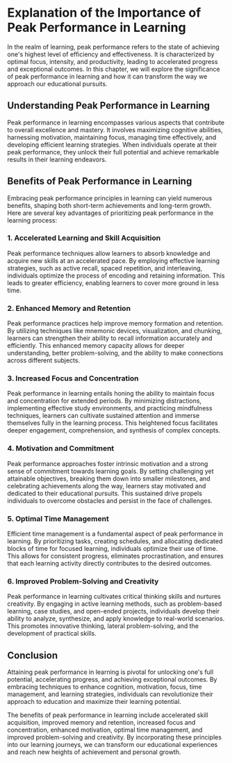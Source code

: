 Explanation of the Importance of Peak Performance in Learning
========================================================================

In the realm of learning, peak performance refers to the state of achieving one's highest level of efficiency and effectiveness. It is characterized by optimal focus, intensity, and productivity, leading to accelerated progress and exceptional outcomes. In this chapter, we will explore the significance of peak performance in learning and how it can transform the way we approach our educational pursuits.

Understanding Peak Performance in Learning
------------------------------------------

Peak performance in learning encompasses various aspects that contribute to overall excellence and mastery. It involves maximizing cognitive abilities, harnessing motivation, maintaining focus, managing time effectively, and developing efficient learning strategies. When individuals operate at their peak performance, they unlock their full potential and achieve remarkable results in their learning endeavors.

Benefits of Peak Performance in Learning
----------------------------------------

Embracing peak performance principles in learning can yield numerous benefits, shaping both short-term achievements and long-term growth. Here are several key advantages of prioritizing peak performance in the learning process:

### 1. Accelerated Learning and Skill Acquisition

Peak performance techniques allow learners to absorb knowledge and acquire new skills at an accelerated pace. By employing effective learning strategies, such as active recall, spaced repetition, and interleaving, individuals optimize the process of encoding and retaining information. This leads to greater efficiency, enabling learners to cover more ground in less time.

### 2. Enhanced Memory and Retention

Peak performance practices help improve memory formation and retention. By utilizing techniques like mnemonic devices, visualization, and chunking, learners can strengthen their ability to recall information accurately and efficiently. This enhanced memory capacity allows for deeper understanding, better problem-solving, and the ability to make connections across different subjects.

### 3. Increased Focus and Concentration

Peak performance in learning entails honing the ability to maintain focus and concentration for extended periods. By minimizing distractions, implementing effective study environments, and practicing mindfulness techniques, learners can cultivate sustained attention and immerse themselves fully in the learning process. This heightened focus facilitates deeper engagement, comprehension, and synthesis of complex concepts.

### 4. Motivation and Commitment

Peak performance approaches foster intrinsic motivation and a strong sense of commitment towards learning goals. By setting challenging yet attainable objectives, breaking them down into smaller milestones, and celebrating achievements along the way, learners stay motivated and dedicated to their educational pursuits. This sustained drive propels individuals to overcome obstacles and persist in the face of challenges.

### 5. Optimal Time Management

Efficient time management is a fundamental aspect of peak performance in learning. By prioritizing tasks, creating schedules, and allocating dedicated blocks of time for focused learning, individuals optimize their use of time. This allows for consistent progress, eliminates procrastination, and ensures that each learning activity directly contributes to the desired outcomes.

### 6. Improved Problem-Solving and Creativity

Peak performance in learning cultivates critical thinking skills and nurtures creativity. By engaging in active learning methods, such as problem-based learning, case studies, and open-ended projects, individuals develop their ability to analyze, synthesize, and apply knowledge to real-world scenarios. This promotes innovative thinking, lateral problem-solving, and the development of practical skills.

Conclusion
----------

Attaining peak performance in learning is pivotal for unlocking one's full potential, accelerating progress, and achieving exceptional outcomes. By embracing techniques to enhance cognition, motivation, focus, time management, and learning strategies, individuals can revolutionize their approach to education and maximize their learning potential.

The benefits of peak performance in learning include accelerated skill acquisition, improved memory and retention, increased focus and concentration, enhanced motivation, optimal time management, and improved problem-solving and creativity. By incorporating these principles into our learning journeys, we can transform our educational experiences and reach new heights of achievement and personal growth.
